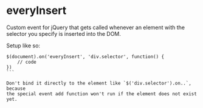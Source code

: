 everyInsert
===========

Custom event for jQuery that gets called whenever an element with the selector you specify is inserted into the DOM.

Setup like so:

````
$(document).on('everyInsert', 'div.selector', function() {
	// code
})
```

Don't bind it directly to the element like `$('div.selector').on..`, because
the special event add function won't run if the element does not exist yet.